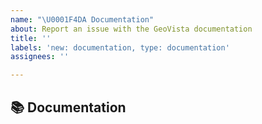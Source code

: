 ```yaml
---
name: "\U0001F4DA Documentation"
about: Report an issue with the GeoVista documentation
title: ''
labels: 'new: documentation, type: documentation'
assignees: ''

---
```


## 📚 Documentation
<!-- Describe the issue or provide a suggestion for improving the GeoVista documentation -->
